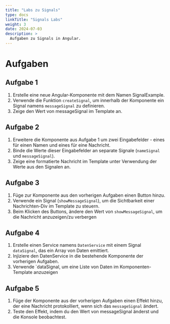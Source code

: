 ```yaml
---
title: "Labs zu Signals"
type: docs
linkTitle: "Signals Labs"
weight: 3
date: 2024-07-03
description: >
  Aufgaben zu Signals in Angular.
---
```


# Aufgaben

## Aufgabe 1

1. Erstelle eine neue Angular-Komponente mit dem Namen SignalExample.
2. Verwende die Funktion `createSignal`, um innerhalb der Komponente ein Signal namens `messageSignal` zu definieren.
3. Zeige den Wert von messageSignal im Template an.

## Aufgabe 2

1. Erweitere die Komponente aus Aufgabe 1 um zwei Eingabefelder - eines für einen Namen und eines für eine Nachricht.
2. Binde die Werte dieser Eingabefelder an separate Signale (`nameSignal` und `messageSignal`).
3. Zeige eine formatierte Nachricht im Template unter Verwendung der Werte aus den Signalen an.

## Aufgabe 3

1. Füge zur Komponente aus den vorherigen Aufgaben einen Button hinzu.
2. Verwende ein Signal (`showMessageSignal`), um die Sichtbarkeit einer Nachrichten-Div im Template zu steuern.
3. Beim Klicken des Buttons, ändere den Wert von `showMessageSignal`, um die Nachricht anzuzeigen/zu verbergen

## Aufgabe 4

1. Erstelle einen Service namens `DatenService` mit einem Signal `dataSignal`, das ein Array von Daten emittiert.
2. Injiziere den DatenService in die bestehende Komponente der vorherigen Aufgaben.
3. Verwende `dataSignal, um eine Liste von Daten im Komponenten-Template anzuzeigen

## Aufgabe 5

1. Füge der Komponente aus der vorherigen Aufgaben einen Effekt hinzu, der eine Nachricht protokolliert, wenn sich das `messageSignal` ändert.
2. Teste den Effekt, indem du den Wert von messageSignal änderst und die Konsole beobachtest.
